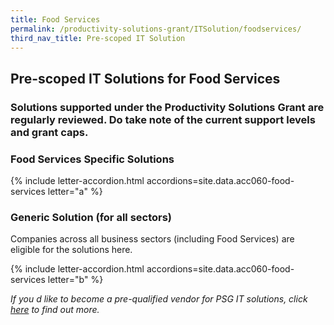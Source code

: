 ```yaml
---
title: Food Services
permalink: /productivity-solutions-grant/ITSolution/foodservices/
third_nav_title: Pre-scoped IT Solution
---
```


## Pre-scoped IT Solutions for Food Services

### Solutions supported under the Productivity Solutions Grant are regularly reviewed. Do take note of the current support levels and grant caps.

### Food Services Specific Solutions
{% include letter-accordion.html accordions=site.data.acc060-food-services letter="a" %}

### Generic Solution (for all sectors)
Companies across all business sectors (including Food Services) are eligible for the solutions here.

{% include letter-accordion.html accordions=site.data.acc060-food-services letter="b" %}

_If you d like to become a pre-qualified vendor for PSG IT solutions, click <a target='_blank' href='https://www.imda.gov.sg/icmvendors' >here</a> to find out more._